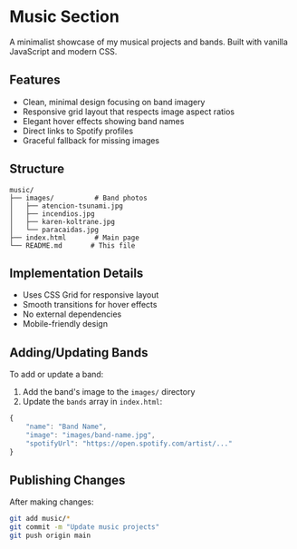 # Music Section

A minimalist showcase of my musical projects and bands. Built with vanilla JavaScript and modern CSS.

## Features

- Clean, minimal design focusing on band imagery
- Responsive grid layout that respects image aspect ratios
- Elegant hover effects showing band names
- Direct links to Spotify profiles
- Graceful fallback for missing images

## Structure

```
music/
├── images/          # Band photos
│   ├── atencion-tsunami.jpg
│   ├── incendios.jpg
│   ├── karen-koltrane.jpg
│   └── paracaidas.jpg
├── index.html       # Main page
└── README.md       # This file
```

## Implementation Details

- Uses CSS Grid for responsive layout
- Smooth transitions for hover effects
- No external dependencies
- Mobile-friendly design

## Adding/Updating Bands

To add or update a band:

1. Add the band's image to the `images/` directory
2. Update the `bands` array in `index.html`:

```javascript
{
    "name": "Band Name",
    "image": "images/band-name.jpg",
    "spotifyUrl": "https://open.spotify.com/artist/..."
}
```

## Publishing Changes

After making changes:
```bash
git add music/*
git commit -m "Update music projects"
git push origin main
